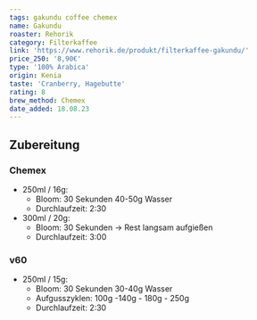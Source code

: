 ```yaml
---
tags: gakundu coffee chemex
name: Gakundu
roaster: Rehorik
category: Filterkaffee
link: 'https://www.rehorik.de/produkt/filterkaffee-gakundu/'
price_250: '8,90€'
type: '100% Arabica'
origin: Kenia
taste: 'Cranberry, Hagebutte'
rating: 8
brew_method: Chemex
date_added: 18.08.23
---
```


## Zubereitung

### Chemex 
* 250ml / 16g: 
	* Bloom: 30 Sekunden 40-50g Wasser
	* Durchlaufzeit: 2:30
*  300ml / 20g: 
	* Bloom: 30 Sekunden -> Rest langsam aufgießen 
	* Durchlaufzeit: 3:00

### v60
* 250ml / 15g: 
	* Bloom: 30 Sekunden 30-40g Wasser
	* Aufgusszyklen: 100g -140g - 180g - 250g
	* Durchlaufzeit: 2:30